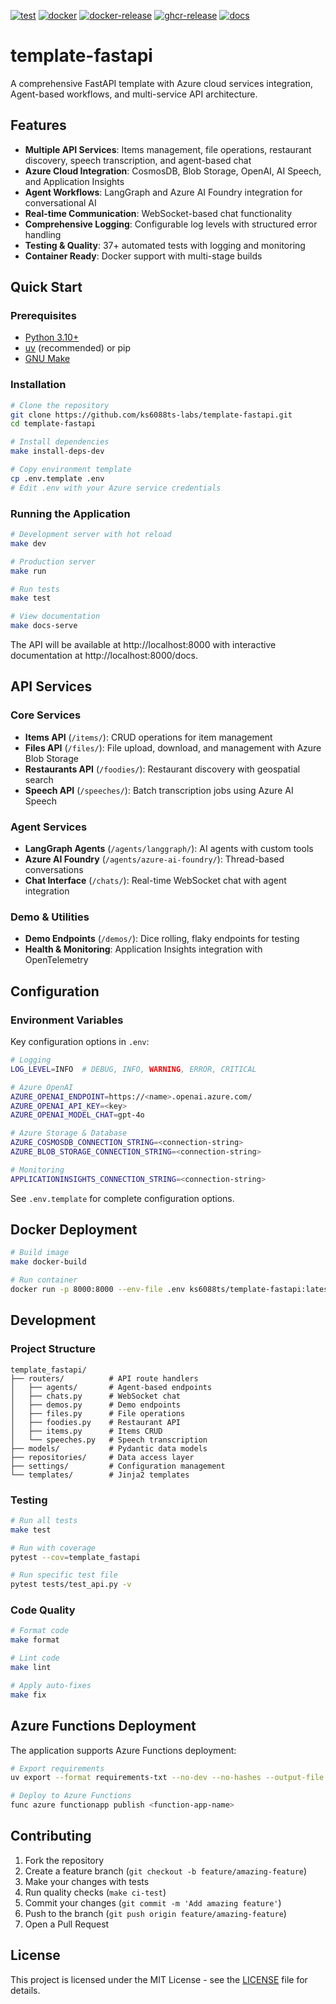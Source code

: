[![test](https://github.com/ks6088ts-labs/template-fastapi/actions/workflows/test.yaml/badge.svg?branch=main)](https://github.com/ks6088ts-labs/template-fastapi/actions/workflows/test.yaml?query=branch%3Amain)
[![docker](https://github.com/ks6088ts-labs/template-fastapi/actions/workflows/docker.yaml/badge.svg?branch=main)](https://github.com/ks6088ts-labs/template-fastapi/actions/workflows/docker.yaml?query=branch%3Amain)
[![docker-release](https://github.com/ks6088ts-labs/template-fastapi/actions/workflows/docker-release.yaml/badge.svg)](https://github.com/ks6088ts-labs/template-fastapi/actions/workflows/docker-release.yaml)
[![ghcr-release](https://github.com/ks6088ts-labs/template-fastapi/actions/workflows/ghcr-release.yaml/badge.svg)](https://github.com/ks6088ts-labs/template-fastapi/actions/workflows/ghcr-release.yaml)
[![docs](https://github.com/ks6088ts-labs/template-fastapi/actions/workflows/github-pages.yaml/badge.svg)](https://github.com/ks6088ts-labs/template-fastapi/actions/workflows/github-pages.yaml)

# template-fastapi

A comprehensive FastAPI template with Azure cloud services integration, Agent-based workflows, and multi-service API architecture.

## Features

- **Multiple API Services**: Items management, file operations, restaurant discovery, speech transcription, and agent-based chat
- **Azure Cloud Integration**: CosmosDB, Blob Storage, OpenAI, AI Speech, and Application Insights
- **Agent Workflows**: LangGraph and Azure AI Foundry integration for conversational AI
- **Real-time Communication**: WebSocket-based chat functionality
- **Comprehensive Logging**: Configurable log levels with structured error handling
- **Testing & Quality**: 37+ automated tests with logging and monitoring
- **Container Ready**: Docker support with multi-stage builds

## Quick Start

### Prerequisites

- [Python 3.10+](https://www.python.org/downloads/)
- [uv](https://docs.astral.sh/uv/getting-started/installation/) (recommended) or pip
- [GNU Make](https://www.gnu.org/software/make/)

### Installation

```bash
# Clone the repository
git clone https://github.com/ks6088ts-labs/template-fastapi.git
cd template-fastapi

# Install dependencies
make install-deps-dev

# Copy environment template
cp .env.template .env
# Edit .env with your Azure service credentials
```

### Running the Application

```bash
# Development server with hot reload
make dev

# Production server
make run

# Run tests
make test

# View documentation
make docs-serve
```

The API will be available at http://localhost:8000 with interactive documentation at http://localhost:8000/docs.

## API Services

### Core Services

- **Items API** (`/items/`): CRUD operations for item management
- **Files API** (`/files/`): File upload, download, and management with Azure Blob Storage
- **Restaurants API** (`/foodies/`): Restaurant discovery with geospatial search
- **Speech API** (`/speeches/`): Batch transcription jobs using Azure AI Speech

### Agent Services

- **LangGraph Agents** (`/agents/langgraph/`): AI agents with custom tools
- **Azure AI Foundry** (`/agents/azure-ai-foundry/`): Thread-based conversations
- **Chat Interface** (`/chats/`): Real-time WebSocket chat with agent integration

### Demo & Utilities

- **Demo Endpoints** (`/demos/`): Dice rolling, flaky endpoints for testing
- **Health & Monitoring**: Application Insights integration with OpenTelemetry

## Configuration

### Environment Variables

Key configuration options in `.env`:

```bash
# Logging
LOG_LEVEL=INFO  # DEBUG, INFO, WARNING, ERROR, CRITICAL

# Azure OpenAI
AZURE_OPENAI_ENDPOINT=https://<name>.openai.azure.com/
AZURE_OPENAI_API_KEY=<key>
AZURE_OPENAI_MODEL_CHAT=gpt-4o

# Azure Storage & Database
AZURE_COSMOSDB_CONNECTION_STRING=<connection-string>
AZURE_BLOB_STORAGE_CONNECTION_STRING=<connection-string>

# Monitoring
APPLICATIONINSIGHTS_CONNECTION_STRING=<connection-string>
```

See `.env.template` for complete configuration options.

## Docker Deployment

```bash
# Build image
make docker-build

# Run container
docker run -p 8000:8000 --env-file .env ks6088ts/template-fastapi:latest
```

## Development

### Project Structure

```
template_fastapi/
├── routers/          # API route handlers
│   ├── agents/       # Agent-based endpoints
│   ├── chats.py      # WebSocket chat
│   ├── demos.py      # Demo endpoints
│   ├── files.py      # File operations
│   ├── foodies.py    # Restaurant API
│   ├── items.py      # Items CRUD
│   └── speeches.py   # Speech transcription
├── models/           # Pydantic data models
├── repositories/     # Data access layer
├── settings/         # Configuration management
└── templates/        # Jinja2 templates
```

### Testing

```bash
# Run all tests
make test

# Run with coverage
pytest --cov=template_fastapi

# Run specific test file
pytest tests/test_api.py -v
```

### Code Quality

```bash
# Format code
make format

# Lint code
make lint

# Apply auto-fixes
make fix
```

## Azure Functions Deployment

The application supports Azure Functions deployment:

```bash
# Export requirements
uv export --format requirements-txt --no-dev --no-hashes --output-file requirements.txt

# Deploy to Azure Functions
func azure functionapp publish <function-app-name>
```

## Contributing

1. Fork the repository
2. Create a feature branch (`git checkout -b feature/amazing-feature`)
3. Make your changes with tests
4. Run quality checks (`make ci-test`)
5. Commit your changes (`git commit -m 'Add amazing feature'`)
6. Push to the branch (`git push origin feature/amazing-feature`)
7. Open a Pull Request

## License

This project is licensed under the MIT License - see the [LICENSE](LICENSE) file for details.
